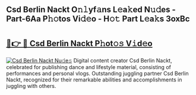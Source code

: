 ## Csd Berlin Nackt O𝚗𝚕yf𝚊ns L𝚎a𝚔ed N𝚞𝚍es - Part-6Aa P𝚑𝚘tos Vi𝚍𝚎o - H𝚘𝚝 Part L𝚎a𝚔s 3oxBc

# <h2><a href="http://kfbde38.oniu.top/?m=Csd+Berlin+Nackt">🔗👉 🔴 Csd Berlin Nackt P𝚑ot𝚘𝚜 V𝚒d𝚎o</a></h2>

[![Csd Berlin Nackt Nu𝚍e𝚜](https://i.imgur.com/0qMVB7G.gif)](http://kfbde38.oniu.top/?m=Csd+Berlin+Nackt)
Digital content creator Csd Berlin Nackt, celebrated for publishing dance and lifestyle material, consisting of performances and personal vlogs. Outstanding juggling partner Csd Berlin Nackt, recognized for their remarkable abilities and accomplishments in juggling with others.  
